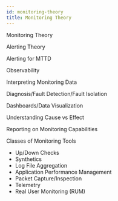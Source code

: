 ```yaml
---
id: monitoring-theory
title: Monitoring Theory
---
```


Monitoring Theory

Alerting Theory

Alerting for MTTD

Observability

Interpreting Monitoring Data

Diagnosis/Fault Detection/Fault Isolation

Dashboards/Data Visualization

Understanding Cause vs Effect

Reporting on Monitoring Capabilities

Classes of Monitoring Tools

- Up/Down Checks
- Synthetics
- Log File Aggregation
- Application Performance Management
- Packet Capture/Inspection
- Telemetry
- Real User Monitoring (RUM)
